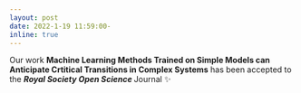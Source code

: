 ```yaml
---
layout: post
date: 2022-1-19 11:59:00-
inline: true
---
```


Our work <b>Machine Learning Methods Trained on Simple Models can Anticipate Crtitical Transitions in Complex Systems</b> has been accepted to the <b><i>Royal Society Open Science  </i></b> Journal :sparkles: